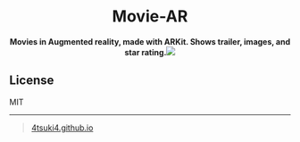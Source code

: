 <h1 align="center">
  Movie-AR
  <br>
</h1>
<h4 align="center">Movies in Augmented reality, made with ARKit. Shows trailer, images, and star rating.<img src="Images/Gif.gif" ></h4>

## License

MIT

---

>[4tsuki4.github.io](https://4tsuki4.github.io/)
